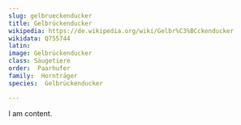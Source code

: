 ```yaml
---
slug: gelbrueckenducker
title: Gelbrückenducker
wikipedia: https://de.wikipedia.org/wiki/Gelbr%C3%BCckenducker
wikidata: Q755744
latin:
image: Gelbrückenducker
class: Säugetiere
order:  Paarhufer
family:  Hornträger
species:  Gelbrückenducker

---
```


I am content.
